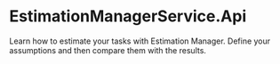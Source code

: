 # EstimationManagerService.Api
Learn how to estimate your tasks with Estimation Manager. Define your assumptions and then compare them with the results.
